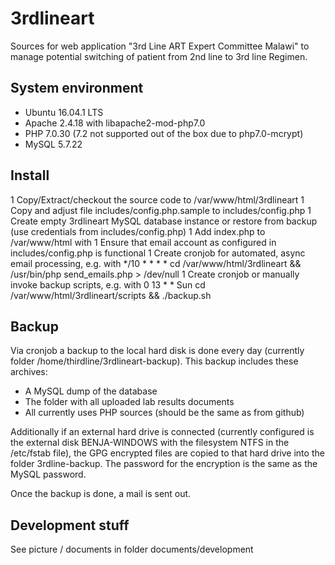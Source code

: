 # 3rdlineart

Sources for web application "3rd Line ART Expert Committee Malawi" to manage potential switching of patient from 2nd line to 3rd line Regimen.

## System environment

* Ubuntu 16.04.1 LTS
* Apache 2.4.18 with libapache2-mod-php7.0
* PHP 7.0.30 (7.2 not supported out of the box due to php7.0-mcrypt)
* MySQL 5.7.22

## Install

1 Copy/Extract/checkout the source code to /var/www/html/3rdlineart
1 Copy and adjust file includes/config.php.sample to includes/config.php
1 Create empty 3rdlineart MySQL database instance or restore from backup (use credentials from includes/config.php)
1 Add index.php to /var/www/html with <?php header('Location: https://www.3rdlineartmw.org/3rdlineart'); exit; ?>
1 Ensure that email account as configured in includes/config.php is functional
1 Create cronjob for automated, async email processing, e.g. with */10 * * * * cd /var/www/html/3rdlineart && /usr/bin/php send_emails.php > /dev/null
1 Create cronjob or manually invoke backup scripts, e.g. with 0 13 * * Sun cd /var/www/html/3rdlineart/scripts && ./backup.sh

## Backup

Via cronjob a backup to the local hard disk is done every day (currently folder /home/thirdline/3rdlineart-backup). This backup includes these archives:
* A MySQL dump of the database
* The folder with all uploaded lab results documents
* All currently uses PHP sources (should be the same as from github)

Additionally if an external hard drive is connected (currently configured is the external disk BENJA-WINDOWS with the filesystem NTFS in the /etc/fstab file), the GPG encrypted files are copied to that hard drive into the folder 3rdline-backup. The password for the encryption is the same as the MySQL password.

Once the backup is done, a mail is sent out.

## Development stuff

See picture / documents in folder documents/development
